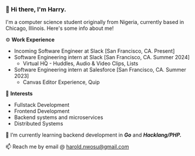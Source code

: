 ### 👋 Hi there, I'm Harry.

I'm a computer science student originally from Nigeria, currently based in Chicago, Illinois. Here's some info about me!

⚙️  **Work Experience**
  - Incoming Software Engineer at Slack [San Francisco, CA. Present]
  - Software Engineering intern at Slack [San Francisco, CA. Summer 2024]
    - Virtual HQ - Huddles, Audio & Video Clips, Lists
  - Software Engineering intern at Salesforce [San Francisco, CA. Summer 2023]
    - Canvas Editor Experience, Quip 

🔭 **Interests**
  - Fullstack Development
  - Frontend Development
  - Backend systems and microservices
  - Distributed Systems
    
🌱 I’m currently learning backend development in ***Go*** and ***Hacklang/PHP.***

📫 Reach me by email @ harold.nwosu@gmail.com

<!--
**harrynwosu/harrynwosu** is a ✨ _special_ ✨ repository because its `README.md` (this file) appears on your GitHub profile.

Here are some ideas to get you started:

- 🔭 I’m currently working on ...
- 🌱 I’m currently learning ...
- 👯 I’m looking to collaborate on ...
- 🤔 I’m looking for help with ...
- 💬 Ask me about ...
- 📫 How to reach me: ...
- 😄 Pronouns: ...
- ⚡ Fun fact: ...
-->



